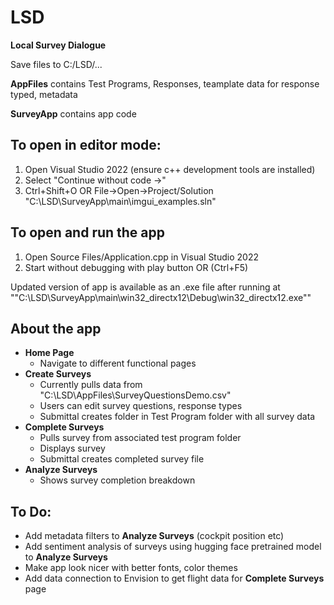 # LSD
**Local Survey Dialogue**

Save files to C:/LSD/...

**AppFiles** contains Test Programs, Responses, teamplate data for response typed, metadata

**SurveyApp** contains app code

## To open in editor mode:
1. Open Visual Studio 2022 (ensure c++ development tools are installed)
2. Select "Continue without code ->"
3. Ctrl+Shift+O OR File->Open->Project/Solution
    "C:\LSD\SurveyApp\main\imgui_examples.sln"

## To open and run the app
1. Open Source Files/Application.cpp in Visual Studio 2022
2. Start without debugging with play button OR (Ctrl+F5)

Updated version of app is available as an .exe file after running at ""C:\LSD\SurveyApp\main\win32_directx12\Debug\win32_directx12.exe""

## About the app

- **Home Page**
  -  Navigate to different functional pages
- **Create Surveys**
  -  Currently pulls data from "C:\LSD\AppFiles\SurveyQuestionsDemo.csv"
  -  Users can edit survey questions, response types
  -  Submittal creates folder in Test Program folder with all survey data
- **Complete Surveys**
  -  Pulls survey from associated test program folder
  -  Displays survey
  -  Submittal creates completed survey file
- **Analyze Surveys**
  -  Shows survey completion breakdown
  
  


## To Do:
  - Add metadata filters to **Analyze Surveys** (cockpit position etc)
  - Add sentiment analysis of surveys using hugging face pretrained model to **Analyze Surveys**
  - Make app look nicer with better fonts, color themes
  - Add data connection to Envision to get flight data for **Complete Surveys** page
  
  

